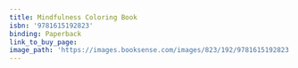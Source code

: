 ```yaml
---
title: Mindfulness Coloring Book
isbn: '9781615192823'
binding: Paperback
link_to_buy_page:
image_path: 'https://images.booksense.com/images/823/192/9781615192823.jpg'
---
```


